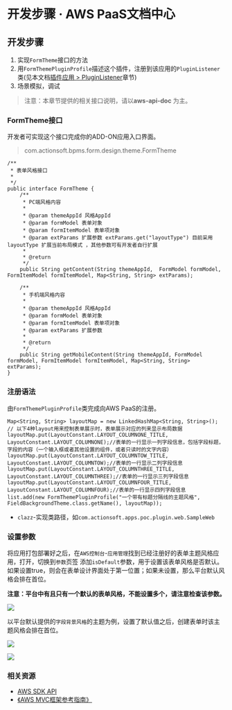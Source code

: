 # 开发步骤 · AWS PaaS文档中心

## 开发步骤

  1. 实现`FormTheme`接口的方法
  2. 用`FormThemePluginProfile`描述这个插件，注册到该应用的`PluginListener`类(见本文档[插件应用 > PluginListener](<../app_plugin/pluginlistener.html>)章节)
  3. 场景模拟，调试

> 注意：本章节提供的相关接口说明，请以**aws-api-doc** 为主。

### FormTheme接口

开发者可实现这个接口完成你的ADD-ON应用入口界面。

> com.actionsoft.bpms.form.design.theme.FormTheme
    
    
    /**
     * 表单风格接口
     *
     */
    public interface FormTheme {
        /**
         * PC端风格内容
         *
         * @param themeAppId 风格AppId
         * @param formModel 表单对象
         * @param formItemModel 表单项对象
         * @param extParams 扩展参数 extParams.get("layoutType") 目前采用layoutType 扩展当前布局模式 ，其他参数可有开发者自行扩展
         *
         * @return
         */
        public String getContent(String themeAppId,  FormModel formModel, FormItemModel formItemModel, Map<String, String> extParams);
    
        /**
         * 手机端风格内容
         *
         * @param themeAppId 风格AppId
         * @param formModel 表单对象
         * @param formItemModel 表单项对象
         * @param extParams 扩展参数
         *
         * @return
         */
        public String getMobileContent(String themeAppId, FormModel formModel, FormItemModel formItemModel, Map<String, String> extParams);
    }
    

### 注册语法

由`FormThemePluginProfile`类完成向AWS PaaS的注册。
    
    
    Map<String, String> layoutMap = new LinkedHashMap<String, String>();
    // 以下4种layout用来控制表单展示时，表单展示对应的列来显示布局数据
    layoutMap.put(LayoutConstant.LAYOUT_COLUMNONE_TITLE, LayoutConstant.LAYOUT_COLUMNONE);//表单的一行显示一列字段信息，包括字段标题，字段的内容（一个输入框或者其他设置的组件，或者只读时的文字内容）
    layoutMap.put(LayoutConstant.LAYOUT_COLUMNTOW_TITLE, LayoutConstant.LAYOUT_COLUMNTOW);//表单的一行显示二列字段信息
    layoutMap.put(LayoutConstant.LAYOUT_COLUMNTHREE_TITLE, LayoutConstant.LAYOUT_COLUMNTHREE);//表单的一行显示三列字段信息
    layoutMap.put(LayoutConstant.LAYOUT_COLUMNFOUR_TITLE, LayoutConstant.LAYOUT_COLUMNFOUR);//表单的一行显示四列字段信息
    list.add(new FormThemePluginProfile("一个带有标题分隔线的主题风格", FieldBackgroundTheme.class.getName(), layoutMap));
    

  * `clazz`-实现类路径，如`com.actionsoft.apps.poc.plugin.web.SampleWeb`

### 设置参数

将应用打包部署好之后，在`AWS控制台`-`应用管理`找到已经注册好的表单主题风格应用，打开，切换到`参数`页签 添加`isDefault`参数，用于设置该表单风格是否默认。如果设置true，则会在表单设计界面处于第一位置；如果未设置，那么平台默认风格会排在首位。

**注意：平台中有且只有一个默认的表单风格，不能设置多个，请注意检查该参数。**

[![](https://docs.awspaas.com/reference-guide/aws-paas-plugin-development-reference-guide/plugins/form-theme-2.png)](<form-theme-2.png>)

以平台默认提供的`字段背景风格`的主题为例，设置了默认值之后，创建表单时该主题风格会排在首位。

[![](https://docs.awspaas.com/reference-guide/aws-paas-plugin-development-reference-guide/plugins/form-theme-3.png)](<form-theme-3.png>)

[![](https://docs.awspaas.com/reference-guide/aws-paas-plugin-development-reference-guide/plugins/form-theme-4.png)](<form-theme-4.png>)

### 相关资源

  * [ AWS SDK API](<https://docs.awspaas.com/reference-guide/aws-paas-api-guide/native/java_doc.html>)
  * [《AWS MVC框架参考指南》](<https://docs.awspaas.com/reference-guide/aws-paas-mvc-reference-guide/index.html>)